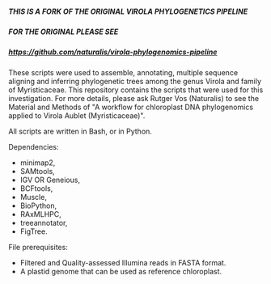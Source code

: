 #####        THIS IS A FORK OF THE ORIGINAL VIROLA PHYLOGENETICS PIPELINE    ######
#####                       FOR THE ORIGINAL PLEASE SEE                      ######
##### 	    https://github.com/naturalis/virola-phylogenomics-pipeline       ######


These scripts were used to assemble, annotating, multiple sequence aligning and inferring phylogenetic trees among the genus Virola and family of Myristicaceae. This repository contains the scripts that were used for this investigation. For more details, please ask Rutger Vos (Naturalis) to see the Material and Methods of "A workflow for chloroplast DNA phylogenomics applied to Virola Aublet (Myristicaceae)".

All scripts are written in Bash, or in Python.

Dependencies: 
- minimap2,
- SAMtools,
- IGV OR Geneious,
- BCFtools,
- Muscle,
- BioPython,
- RAxMLHPC,
- treeannotator,
- FigTree. 

File prerequisites:
  - Filtered and Quality-assessed Illumina reads in FASTA format.
  - A plastid genome that can be used as reference chloroplast.
